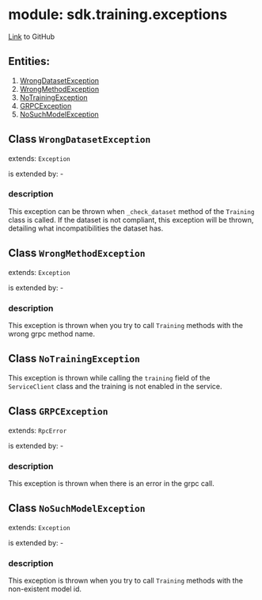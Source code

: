 # module: sdk.training.exceptions

[Link](https://github.com/singnet/snet-sdk-python/blob/master/snet/sdk/training/exceptions.py) to GitHub

## Entities:
1. [WrongDatasetException](#class-wrongdatasetexception)
2. [WrongMethodException](#class-wrongmethodexception)
3. [NoTrainingException](#class-notrainingexception)
4. [GRPCException](#class-grpcexception)
5. [NoSuchModelException](#class-nosuchmodelexception)

## Class `WrongDatasetException`

extends: `Exception`

is extended by: -

### description

This exception can be thrown when `_check_dataset` method of the `Training` class is called. 
If the dataset is not compliant, this exception will be thrown, detailing what incompatibilities the dataset has.

## Class `WrongMethodException`

extends: `Exception`

is extended by: -

### description

This exception is thrown when you try to call `Training` methods with the wrong grpc method name.

## Class `NoTrainingException`

This exception is thrown while calling the `training` field of the `ServiceClient` class and the training is not 
enabled in the service. 

## Class `GRPCException`

extends: `RpcError`

is extended by: -

### description

This exception is thrown when there is an error in the grpc call.

## Class `NoSuchModelException`

extends: `Exception`

is extended by: -

### description

This exception is thrown when you try to call `Training` methods with the non-existent model id.